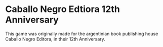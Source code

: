# Caballo Negro Edtiora 12th Anniversary

This game was originally made for the argentinian book publishing house Caballo Negro Editora,
in their 12th Anniversary.
